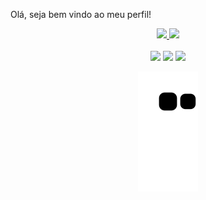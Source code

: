 Olá, seja bem vindo ao meu perfil!
<div align="center">
    <a href="https://github.com/paulohtk">
    <img height="180em" src="https://github-readme-stats.vercel.app/api?username=paulohtk&show_icons=true&theme=tokyonight&hide_border=true&include_all_commits=true&count_private=true"/>
    <img height="150em" src="https://github-readme-stats.vercel.app/api/top-langs/?username=paulohtk&layout=compact&langs_count=7&theme=tokyonight&hide_border=true"/>
</div>



<br>

  
<div align="center"> 
  <a href="https://instagram.com/paulohenrique8464" target="_blank"><img src="https://img.shields.io/badge/-Instagram-%23E4405F?style=for-the-badge&logo=instagram&logoColor=white" target="_blank"></a>
  <a href ="paulosantos073@gmail.com"><img src="https://img.shields.io/badge/-Gmail-%23333?style=for-the-badge&logo=gmail&logoColor=white" target="_blank"></a>
  <a href="https://www.linkedin.com/in/paulo-henrique-876b261b4/" target="_blank"><img src="https://img.shields.io/badge/-LinkedIn-%230077B5?style=for-the-badge&logo=linkedin&logoColor=white" target="_blank"></a> 
 
  ![Snake animation](https://github.com/rafaballerini/rafaballerini/blob/output/github-contribution-grid-snake.svg)
 
</div>
